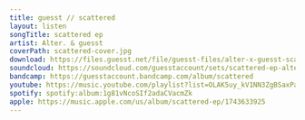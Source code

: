 ```yaml
---
title: guesst // scattered
layout: listen
songTitle: scattered ep
artist: Alter. & guesst
coverPath: scattered-cover.jpg
download: https://files.guesst.net/file/guesst-files/alter-x-guesst-scattered.zip
soundcloud: https://soundcloud.com/guesstaccount/sets/scattered-ep-alter-guesst
bandcamp: https://guesstaccount.bandcamp.com/album/scattered
youtube: https://music.youtube.com/playlist?list=OLAK5uy_kV1NN3ZgBSaxPadRN5oJ7y98Tczu60-dU&si=KPJpVFTZrBylNacB
spotify: spotify:album:1g81vNcoSIf2adaCVacmZk
apple: https://music.apple.com/us/album/scattered-ep/1743633925
---
```

